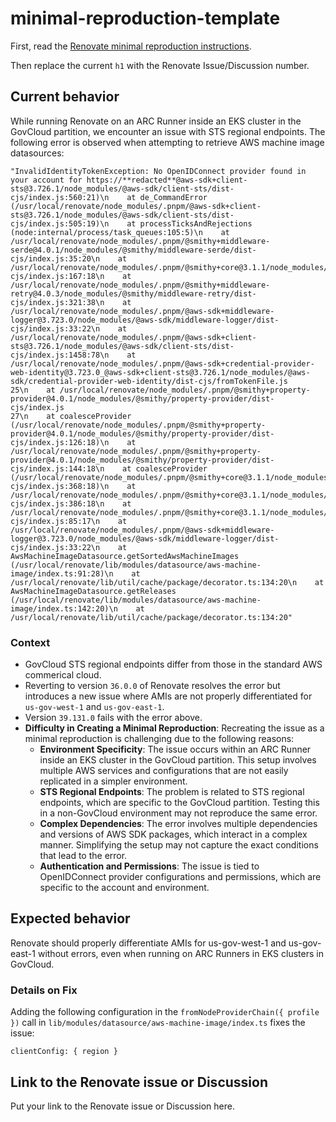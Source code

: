 # minimal-reproduction-template

First, read the [Renovate minimal reproduction instructions](https://github.com/renovatebot/renovate/blob/main/docs/development/minimal-reproductions.md).

Then replace the current `h1` with the Renovate Issue/Discussion number.

## Current behavior

While running Renovate on an ARC Runner inside an EKS cluster in the GovCloud partition, we encounter an issue with STS regional endpoints. The following error is observed when attempting to retrieve AWS machine image datasources:

```
"InvalidIdentityTokenException: No OpenIDConnect provider found in your account for https://**redacted**@aws-sdk+client-sts@3.726.1/node_modules/@aws-sdk/client-sts/dist-cjs/index.js:560:21)\n    at de_CommandError (/usr/local/renovate/node_modules/.pnpm/@aws-sdk+client-sts@3.726.1/node_modules/@aws-sdk/client-sts/dist-cjs/index.js:505:19)\n    at processTicksAndRejections (node:internal/process/task_queues:105:5)\n    at /usr/local/renovate/node_modules/.pnpm/@smithy+middleware-serde@4.0.1/node_modules/@smithy/middleware-serde/dist-cjs/index.js:35:20\n    at /usr/local/renovate/node_modules/.pnpm/@smithy+core@3.1.1/node_modules/@smithy/core/dist-cjs/index.js:167:18\n    at /usr/local/renovate/node_modules/.pnpm/@smithy+middleware-retry@4.0.3/node_modules/@smithy/middleware-retry/dist-cjs/index.js:321:38\n    at /usr/local/renovate/node_modules/.pnpm/@aws-sdk+middleware-logger@3.723.0/node_modules/@aws-sdk/middleware-logger/dist-cjs/index.js:33:22\n    at /usr/local/renovate/node_modules/.pnpm/@aws-sdk+client-sts@3.726.1/node_modules/@aws-sdk/client-sts/dist-cjs/index.js:1458:78\n    at /usr/local/renovate/node_modules/.pnpm/@aws-sdk+credential-provider-web-identity@3.723.0_@aws-sdk+client-sts@3.726.1/node_modules/@aws-sdk/credential-provider-web-identity/dist-cjs/fromTokenFile.js
25\n    at /usr/local/renovate/node_modules/.pnpm/@smithy+property-provider@4.0.1/node_modules/@smithy/property-provider/dist-cjs/index.js
27\n    at coalesceProvider (/usr/local/renovate/node_modules/.pnpm/@smithy+property-provider@4.0.1/node_modules/@smithy/property-provider/dist-cjs/index.js:126:18)\n    at /usr/local/renovate/node_modules/.pnpm/@smithy+property-provider@4.0.1/node_modules/@smithy/property-provider/dist-cjs/index.js:144:18\n    at coalesceProvider (/usr/local/renovate/node_modules/.pnpm/@smithy+core@3.1.1/node_modules/@smithy/core/dist-cjs/index.js:368:18)\n    at /usr/local/renovate/node_modules/.pnpm/@smithy+core@3.1.1/node_modules/@smithy/core/dist-cjs/index.js:386:18\n    at /usr/local/renovate/node_modules/.pnpm/@smithy+core@3.1.1/node_modules/@smithy/core/dist-cjs/index.js:85:17\n    at /usr/local/renovate/node_modules/.pnpm/@aws-sdk+middleware-logger@3.723.0/node_modules/@aws-sdk/middleware-logger/dist-cjs/index.js:33:22\n    at AwsMachineImageDatasource.getSortedAwsMachineImages (/usr/local/renovate/lib/modules/datasource/aws-machine-image/index.ts:91:28)\n    at /usr/local/renovate/lib/util/cache/package/decorator.ts:134:20\n    at AwsMachineImageDatasource.getReleases (/usr/local/renovate/lib/modules/datasource/aws-machine-image/index.ts:142:20)\n    at /usr/local/renovate/lib/util/cache/package/decorator.ts:134:20"
```

### Context
- GovCloud STS regional endpoints differ from those in the standard AWS commerical cloud. 
- Reverting to version `36.0.0` of Renovate resolves the error but introduces a new issue where AMIs are not properly differentiated for `us-gov-west-1` and `us-gov-east-1`.
- Version `39.131.0` fails with the error above.
- **Difficulty in Creating a Minimal Reproduction**: Recreating the issue as a minimal reproduction is challenging due to the following reasons:
  - **Environment Specificity**: The issue occurs within an ARC Runner inside an EKS cluster in the GovCloud partition. This setup involves multiple AWS services and configurations that are not easily replicated in a simpler environment.
  - **STS Regional Endpoints**: The problem is related to STS regional endpoints, which are specific to the GovCloud partition. Testing this in a non-GovCloud environment may not reproduce the same error.
  - **Complex Dependencies**: The error involves multiple dependencies and versions of AWS SDK packages, which interact in a complex manner. Simplifying the setup may not capture the exact conditions that lead to the error.
  - **Authentication and Permissions**: The issue is tied to OpenIDConnect provider configurations and permissions, which are specific to the account and environment.

## Expected behavior

Renovate should properly differentiate AMIs for us-gov-west-1 and us-gov-east-1 without errors, even when running on ARC Runners in EKS clusters in GovCloud.

### Details on Fix
Adding the following configuration in the `fromNodeProviderChain({ profile })` call in `lib/modules/datasource/aws-machine-image/index.ts` fixes the issue:

```
clientConfig: { region }
```

## Link to the Renovate issue or Discussion

Put your link to the Renovate issue or Discussion here.
